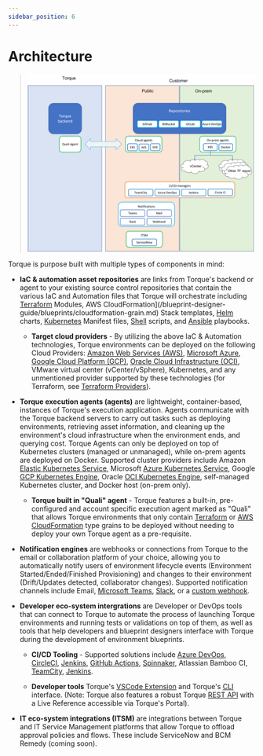 ```yaml
---
sidebar_position: 6
---
```


# Architecture

> ![Locale Dropdown](/img/torque-architecture.png)

Torque is purpose built with multiple types of components in mind: 

- __IaC & automation asset repositories__ are links from Torque's backend or agent to your existing source control repositories that contain the various IaC and Automation files that Torque will orchestrate including [Terraform](/blueprint-designer-guide/blueprints/terraform-grain.md) Modules, AWS CloudFormation](/blueprint-designer-guide/blueprints/cloudformation-grain.md) Stack templates, [Helm](/blueprint-designer-guide/blueprints/helm-grain.md) charts, [Kubernetes](/blueprint-designer-guide/blueprints/kubernetes-grain.md) Manifest files, [Shell](/blueprint-designer-guide/blueprints/shell-grain.md) scripts, and [Ansible](/blueprint-designer-guide/blueprints/ansible-grain.md) playbooks. 

  - __Target cloud providers__ - By utilizing the above IaC & Automation technologies, Torque environments can be deployed on the following Cloud Providers: [Amazon Web Services (AWS)](https://aws.amazon.com/), [Microsoft Azure](https://azure.microsoft.com/), [Google Cloud Platform (GCP)](https://cloud.google.com/), [Oracle Cloud Infrastructure (OCI)](https://www.oracle.com/cloud/), VMware virtual center (vCenter/vSphere), Kubernetes, and any unmentioned provider supported by these technologies (for Terraform, see [Terraform Providers](https://registry.terraform.io/browse/providers)). 

- __Torque execution agents (agents)__ are lightweight, container-based, instances of Torque's execution application. Agents communicate with the Torque backend servers to carry out tasks such as deploying environments, retrieving asset information, and cleaning up the environment's cloud infrastructure when the environment ends, and querying cost. Torque Agents can only be deployed on top of Kubernetes clusters (managed or unmanaged), while on-prem agents are deployed on Docker. Supported cluster providers include Amazon [Elastic Kubernetes Service](https://aws.amazon.com/eks/), Microsoft [Azure Kubernetes Service](https://azure.microsoft.com/en-us/products/kubernetes-service), Google [GCP Kubernetes Engine](https://cloud.google.com/kubernetes-engine), Oracle [OCI Kubernetes Engine](https://www.oracle.com/cloud/cloud-native/container-engine-kubernetes/), self-managed Kubernetes cluster, and Docker host (on-prem only).

  - __Torque built in "Quali" agent__ - Torque features a built-in, pre-configured and account specific execution agent marked as "Quali" that allows Torque environments that only contain [Terraform](/blueprint-designer-guide/blueprints/terraform-grain.md) or [AWS CloudFormation](/blueprint-designer-guide/blueprints/cloudformation-grain.md) type grains to be deployed without needing to deploy your own Torque agent as a pre-requisite.

- __Notification engines__ are webhooks or connections from Torque to the email or collaboration platform of your choice, allowing you to automatically notify users of environment lifecycle events (Environment Started/Ended/Finished Provisioning) and changes to their environment (Drift/Updates detected, collaborator changes). Supported notification channels include Email, [Microsoft Teams](https://www.microsoft.com/en-us/microsoft-teams/group-chat-software), [Slack](https://slack.com), or a [custom webhook](/admin-guide/notifications.md).

- __Developer eco-system intergrations__ are Developer or DevOps tools that can connect to Torque to automate the process of launching Torque environments and running tests or validations on top of them, as well as tools that help developers and blueprint designers interface with Torque during the development of environment blueprints.
  - __CI/CD Tooling__ - Supported solutions include [Azure DevOps](/eco-system/cd-cd-tooling/azure-devops.md), [CircleCI](/eco-system/cd-cd-tooling/circle-ci.md), [Jenkins](/eco-system/cd-cd-tooling/jenkins.md), [GitHub Actions](/eco-system/cd-cd-tooling/github-actions.md), [Spinnaker](/eco-system/cd-cd-tooling/spinnaker.md), Atlassian Bamboo CI, [TeamCity](/eco-system/cd-cd-tooling/teamcity.md), [Jenkins](/eco-system/cd-cd-tooling/jenkins.md).

  - __Developer tools__ Torque's [VSCode Extension](/eco-system/dev-tools/vs-plugin.md) and Torque's [CLI](/eco-system/dev-tools/torque-cli.md) interface. (Note: Torque also features a robust Torque [REST API](/rest-api/rest-api.md) with a Live Reference accessible via Torque's Portal).

- __IT eco-system integrations (ITSM)__ are integrations between Torque and IT Service Management platforms that allow Torque to offload approval policies and flows. These include ServiceNow and BCM Remedy (coming soon).